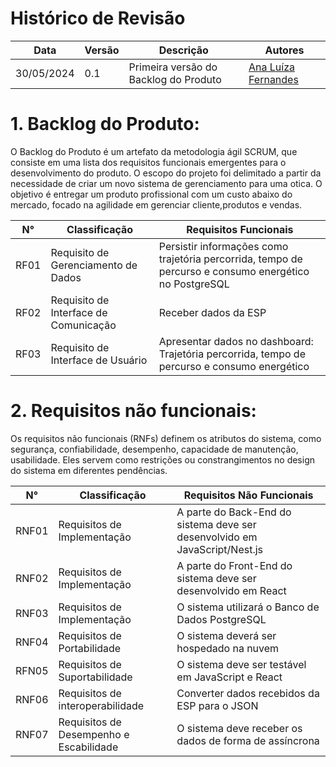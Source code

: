 # Histórico de Revisão
|Data|Versão|Descrição|Autores|
|----|------|---------|-------|
|30/05/2024|0.1|Primeira versão do Backlog do Produto|[Ana Luíza Fernandes](https://github.com/analufernanndess)

# 1. Backlog do Produto:
O Backlog do Produto é um artefato da metodologia ágil SCRUM, que consiste em uma lista dos requisitos funcionais emergentes para o desenvolvimento do produto. O escopo do projeto foi delimitado a partir da necessidade de criar um novo sistema de gerenciamento para uma otica. O objetivo é entregar um produto profissional com um custo abaixo do mercado, focado na agilidade em gerenciar cliente,produtos e vendas.


|N°|Classificação|Requisitos Funcionais|
|--|-------------|---------------------|
|RF01|Requisito de Gerenciamento de Dados|Persistir informações como trajetória percorrida, tempo de percurso e consumo energético no PostgreSQL|
|RF02|Requisito de Interface de Comunicação|Receber dados da ESP|
|RF03|Requisito de Interface de Usuário|Apresentar dados no dashboard: Trajetória percorrida, tempo de percurso e consumo energético|


# 2. Requisitos não funcionais:
Os requisitos não funcionais (RNFs) definem os atributos do sistema, como segurança, confiabilidade, desempenho, capacidade de manutenção, usabilidade. Eles servem como restrições ou constrangimentos no design do sistema em diferentes pendências.


|N°|Classificação|Requisitos Não Funcionais|
|--|-------------|-------------------------|
|RNF01|Requisitos de Implementação|A parte do Back-End do sistema deve ser desenvolvido em JavaScript/Nest.js|
|RNF02|Requisitos de Implementação|A parte do Front-End do sistema deve ser desenvolvido em React|
|RNF03|Requisitos de Implementação|O sistema utilizará o Banco de Dados PostgreSQL|
|RNF04|Requisitos de Portabilidade|O sistema deverá ser hospedado na nuvem|
|RFN05|Requisitos de Suportabilidade|O sistema deve ser testável em JavaScript e React|
|RNF06|Requisitos de interoperabilidade|Converter dados recebidos da ESP para o JSON|
|RNF07|Requisitos de Desempenho e Escabilidade|O sistema deve receber os dados de forma de assíncrona|

